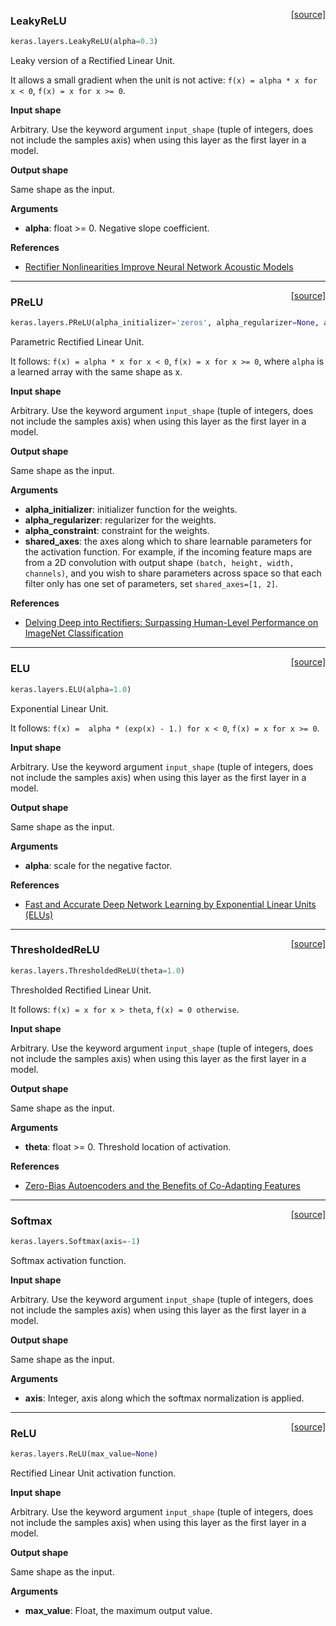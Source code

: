 <span style="float:right;">[[source]](https://github.com/keras-team/keras/blob/master/keras/layers/advanced_activations.py#L18)</span>
### LeakyReLU

```python
keras.layers.LeakyReLU(alpha=0.3)
```

Leaky version of a Rectified Linear Unit.

It allows a small gradient when the unit is not active:
`f(x) = alpha * x for x < 0`,
`f(x) = x for x >= 0`.

__Input shape__

Arbitrary. Use the keyword argument `input_shape`
(tuple of integers, does not include the samples axis)
when using this layer as the first layer in a model.

__Output shape__

Same shape as the input.

__Arguments__

- __alpha__: float >= 0. Negative slope coefficient.

__References__

- [Rectifier Nonlinearities Improve Neural Network Acoustic Models](https://web.stanford.edu/~awni/papers/relu_hybrid_icml2013_final.pdf)

----

<span style="float:right;">[[source]](https://github.com/keras-team/keras/blob/master/keras/layers/advanced_activations.py#L57)</span>
### PReLU

```python
keras.layers.PReLU(alpha_initializer='zeros', alpha_regularizer=None, alpha_constraint=None, shared_axes=None)
```

Parametric Rectified Linear Unit.

It follows:
`f(x) = alpha * x for x < 0`,
`f(x) = x for x >= 0`,
where `alpha` is a learned array with the same shape as x.

__Input shape__

Arbitrary. Use the keyword argument `input_shape`
(tuple of integers, does not include the samples axis)
when using this layer as the first layer in a model.

__Output shape__

Same shape as the input.

__Arguments__

- __alpha_initializer__: initializer function for the weights.
- __alpha_regularizer__: regularizer for the weights.
- __alpha_constraint__: constraint for the weights.
- __shared_axes__: the axes along which to share learnable
    parameters for the activation function.
    For example, if the incoming feature maps
    are from a 2D convolution
    with output shape `(batch, height, width, channels)`,
    and you wish to share parameters across space
    so that each filter only has one set of parameters,
    set `shared_axes=[1, 2]`.

__References__

- [Delving Deep into Rectifiers: Surpassing Human-Level Performance on ImageNet Classification](https://arxiv.org/abs/1502.01852)

----

<span style="float:right;">[[source]](https://github.com/keras-team/keras/blob/master/keras/layers/advanced_activations.py#L152)</span>
### ELU

```python
keras.layers.ELU(alpha=1.0)
```

Exponential Linear Unit.

It follows:
`f(x) =  alpha * (exp(x) - 1.) for x < 0`,
`f(x) = x for x >= 0`.

__Input shape__

Arbitrary. Use the keyword argument `input_shape`
(tuple of integers, does not include the samples axis)
when using this layer as the first layer in a model.

__Output shape__

Same shape as the input.

__Arguments__

- __alpha__: scale for the negative factor.

__References__

- [Fast and Accurate Deep Network Learning by Exponential Linear Units (ELUs)](https://arxiv.org/abs/1511.07289v1)

----

<span style="float:right;">[[source]](https://github.com/keras-team/keras/blob/master/keras/layers/advanced_activations.py#L191)</span>
### ThresholdedReLU

```python
keras.layers.ThresholdedReLU(theta=1.0)
```

Thresholded Rectified Linear Unit.

It follows:
`f(x) = x for x > theta`,
`f(x) = 0 otherwise`.

__Input shape__

Arbitrary. Use the keyword argument `input_shape`
(tuple of integers, does not include the samples axis)
when using this layer as the first layer in a model.

__Output shape__

Same shape as the input.

__Arguments__

- __theta__: float >= 0. Threshold location of activation.

__References__

- [Zero-Bias Autoencoders and the Benefits of Co-Adapting Features](http://arxiv.org/abs/1402.3337)

----

<span style="float:right;">[[source]](https://github.com/keras-team/keras/blob/master/keras/layers/advanced_activations.py#L230)</span>
### Softmax

```python
keras.layers.Softmax(axis=-1)
```

Softmax activation function.

__Input shape__

Arbitrary. Use the keyword argument `input_shape`
(tuple of integers, does not include the samples axis)
when using this layer as the first layer in a model.

__Output shape__

Same shape as the input.

__Arguments__

- __axis__: Integer, axis along which the softmax normalization is applied.

----

<span style="float:right;">[[source]](https://github.com/keras-team/keras/blob/master/keras/layers/advanced_activations.py#L262)</span>
### ReLU

```python
keras.layers.ReLU(max_value=None)
```

Rectified Linear Unit activation function.

__Input shape__

Arbitrary. Use the keyword argument `input_shape`
(tuple of integers, does not include the samples axis)
when using this layer as the first layer in a model.

__Output shape__

Same shape as the input.

__Arguments__

- __max_value__: Float, the maximum output value.
